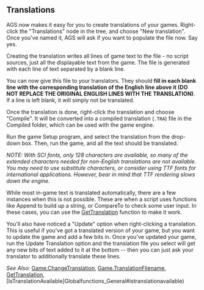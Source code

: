 ## Translations

AGS now makes it easy for you to create translations of your games.
Right-click the "Translations" node in the tree, and choose "New
translation". Once you've named it, AGS will ask if you want to populate
the file now. Say yes.

Creating the translation writes all lines of game text to the file - no
script sources, just all the displayable text from the game. The file is
generated with each line of text separated by a blank line.

You can now give this file to your translators. They should **fill in
each blank line with the corresponding translation of the English line
above it (DO NOT REPLACE THE ORIGINAL ENGLISH LINES WITH THE
TRANSLATION)**. If a line is left blank, it will simply not be
translated.

Once the translation is done, right-click the translation and choose
"Compile". It will be converted into a compiled translation (`.TRA`)
file in the Compiled folder, which can be used with the game engine.

Run the game Setup program, and select the translation from the
drop-down box. Then, run the game, and all the text should be
translated.

*NOTE: With SCI fonts, only 128 characters are available, so many of the
extended characters needed for non-English translations are not
available. You may need to use substitute characters, or consider using
TTF fonts for international applications. However, bear in mind that TTF
rendering slows down the engine.*

While most in-game text is translated automatically, there are a few
instances when this is not possible. These are when a script uses
functions like Append to build up a string, or CompareTo to check some
user input. In these cases, you can use the
[GetTranslation](Globalfunctions_General#gettranslation) function to make it work.

You'll also have noticed a "Update" option when right-clicking a
translation. This is useful if you've got a translated version of your
game, but you want to update the game and add a few bits in. Once you've
updated your game, run the Update Translation option and the translation
file you select will get any new bits of text added to it at the bottom
-- then you can just ask your translator to additionally translate these
lines.

*See Also:*
[Game.ChangeTranslation](Game#gamechangetranslation),
[Game.TranslationFilename](Game#gametranslationfilename),
[GetTranslation](Globalfunctions_General#gettranslation), [IsTranslationAvailable]Globalfunctions_General#istranslationavailable)
